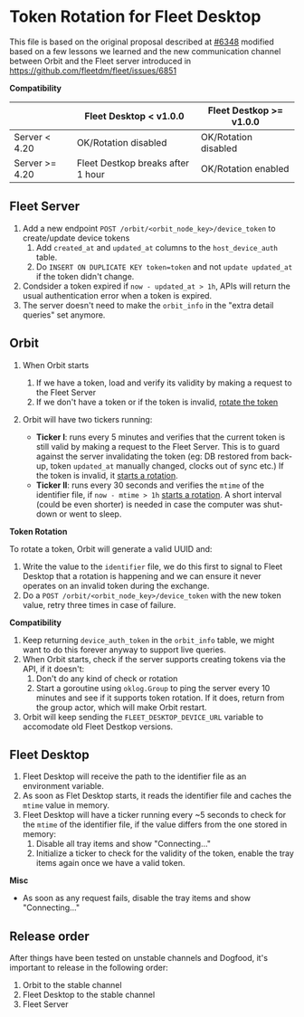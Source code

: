 # Token Rotation for Fleet Desktop

This file is based on the original proposal described at [#6348](https://github.com/fleetdm/fleet/issues/6348) modified based on a few lessons we learned and the new communication channel between Orbit and the Fleet server introduced in https://github.com/fleetdm/fleet/issues/6851

**Compatibility**

|                | Fleet Desktop < v1.0.0            | Fleet Destkop >= v1.0.0 |
| -------------- | --------------------------------- | ----------------------- |
| Server < 4.20  | OK/Rotation disabled              | OK/Rotation disabled    |
| Server >= 4.20 | Fleet Destkop breaks after 1 hour | OK/Rotation enabled     |


## Fleet Server

1. Add a new endpoint `POST /orbit/<orbit_node_key>/device_token` to create/update device tokens
    1. Add `created_at` and `updated_at` columns to the `host_device_auth` table.
    2. Do `INSERT ON DUPLICATE KEY token=token` and not `update updated_at` if the token didn't change.
1. Condsider a token expired if `now - updated_at > 1h`, APIs will return the usual authentication error when a token is expired.
1. The server doesn't need to make the `orbit_info` in the "extra detail queries" set anymore.
    
## Orbit

1. When Orbit starts
    1. If we have a token, load and verify its validity by making a request to the Fleet Server
    1. If we don't have a token or if the token is invalid, [rotate the token](#token-rotation)

1. Orbit will have two tickers running:
    - **Ticker I**: runs every 5 minutes and verifies that the current token is still valid by making a request to the Fleet Server. This is to guard against the server invalidating the token (eg: DB restored from back-up, token `updated_at` manually changed, clocks out of sync etc.) If the token is invalid, it [starts a rotation](#token-rotation).
    -  **Ticker II**: runs every 30 seconds and verifies the `mtime` of the identifier file, if `now - mtime > 1h` [starts a rotation](#token-rotation). A short interval (could be even shorter) is needed in case the computer was shut-down or went to sleep.

**Token Rotation**

To rotate a token, Orbit will generate a valid UUID and:

1. Write the value to the `identifier` file, we do this first to signal to Fleet Desktop that a rotation is happening and we can ensure it never operates on an invalid token during the exchange.
2. Do a `POST /orbit/<orbit_node_key>/device_token` with the new token value, retry three times in case of failure.

**Compatibility**

1. Keep returning `device_auth_token` in the `orbit_info` table, we might want to do this forever anyway to support live queries.
2. When Orbit starts, check if the server supports creating tokens via the API, if it doesn't:
    1. Don't do any kind of check or rotation
    2. Start a goroutine using `oklog.Group` to ping the server every 10 minutes and see if it supports token rotation. If it does, return from the group actor, which will make Orbit restart.
3. Orbit will keep sending the `FLEET_DESKTOP_DEVICE_URL` variable to accomodate old Fleet Destkop versions.

## Fleet Desktop

1. Fleet Desktop will receive the path to the identifier file as an environment variable.
2. As soon as Flet Desktop starts, it reads the identifier file and caches the `mtime` value in memory.
3. Fleet Desktop will have a ticker running every ~5 seconds to check for the `mtime` of the identifier file, if the value differs from the one stored in memory:
    1. Disable all tray items and show "Connecting..."
    2. Initialize a ticker to check for the validity of the token, enable the tray items again once we have a valid token.

**Misc**

- As soon as any request fails, disable the tray items and show "Connecting..."

## Release order

After things have been tested on unstable channels and Dogfood, it's important to release in the following order:

1. Orbit to the stable channel
2. Fleet Desktop to the stable channel
3. Fleet Server
